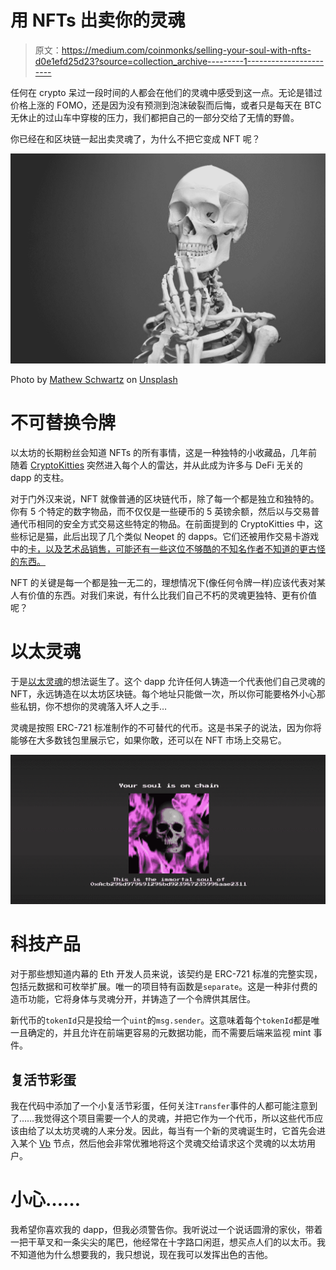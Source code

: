 # 用 NFTs 出卖你的灵魂

> 原文：<https://medium.com/coinmonks/selling-your-soul-with-nfts-d0e1efd25d23?source=collection_archive---------1----------------------->

任何在 crypto 呆过一段时间的人都会在他们的灵魂中感受到这一点。无论是错过价格上涨的 FOMO，还是因为没有预测到泡沫破裂而后悔，或者只是每天在 BTC 无休止的过山车中穿梭的压力，我们都把自己的一部分交给了无情的野兽。

你已经在和区块链一起出卖灵魂了，为什么不把它变成 NFT 呢？

![](img/f7c7df2b3bfed8433a16913101b6d3d7.png)

Photo by [Mathew Schwartz](https://unsplash.com/@cadop?utm_source=medium&utm_medium=referral) on [Unsplash](https://unsplash.com?utm_source=medium&utm_medium=referral)

# 不可替换令牌

以太坊的长期粉丝会知道 NFTs 的所有事情，这是一种独特的小收藏品，几年前随着 [CryptoKitties](https://www.cryptokitties.co/) 突然进入每个人的雷达，并从此成为许多与 DeFi 无关的 dapp 的支柱。

对于门外汉来说，NFT 就像普通的区块链代币，除了每一个都是独立和独特的。你有 5 个特定的数字物品，而不仅仅是一些硬币的 5 英镑余额，然后以与交易普通代币相同的安全方式交易这些特定的物品。在前面提到的 CryptoKitties 中，这些标记是猫，此后出现了几个类似 Neopet 的 dapps。它们还被用作交易卡游戏中的[卡，以及艺术品销售，可能还有一些这位不够酷的不知名作者不知道的更古怪的东西。](https://godsunchained.com/)

NFT 的关键是每一个都是独一无二的，理想情况下(像任何令牌一样)应该代表对某人有价值的东西。对我们来说，有什么比我们自己不朽的灵魂更独特、更有价值呢？

# 以太灵魂

于是[以太灵魂](https://www.ethersouls.xyz/)的想法诞生了。这个 dapp 允许任何人铸造一个代表他们自己灵魂的 NFT，永远铸造在以太坊区块链。每个地址只能做一次，所以你可能要格外小心那些私钥，你不想你的灵魂落入坏人之手…

灵魂是按照 ERC-721 标准制作的不可替代的代币。这是书呆子的说法，因为你将能够在大多数钱包里展示它，如果你敢，还可以在 NFT 市场上交易它。

![](img/f0bf9a626dfef4e354ba142d24568b57.png)

# 科技产品

对于那些想知道内幕的 Eth 开发人员来说，该契约是 ERC-721 标准的完整实现，包括元数据和可枚举扩展。唯一的项目特有函数是`separate`。这是一种非付费的造币功能，它将身体与灵魂分开，并铸造了一个令牌供其居住。

新代币的`tokenId`只是投给一个`uint`的`msg.sender`。这意味着每个`tokenId`都是唯一且确定的，并且允许在前端更容易的元数据功能，而不需要后端来监视 mint 事件。

## 复活节彩蛋

我在代码中添加了一个小复活节彩蛋，任何关注`Transfer`事件的人都可能注意到了……我觉得这个项目需要一个人的灵魂，并把它作为一个代币，所以这些代币应该由给了以太坊灵魂的人来分发。因此，每当有一个新的灵魂诞生时，它首先会进入某个 [Vb](https://etherscan.io/address/0xab5801a7d398351b8be11c439e05c5b3259aec9b) 节点，然后他会非常优雅地将这个灵魂交给请求这个灵魂的以太坊用户。

# 小心……

我希望你喜欢我的 dapp，但我必须警告你。我听说过一个说话圆滑的家伙，带着一把干草叉和一条尖尖的尾巴，他经常在十字路口闲逛，想买点人们的以太币。我不知道他为什么想要我的，我只想说，现在我可以发挥出色的吉他。